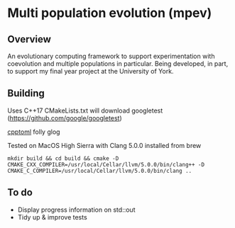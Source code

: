# Multi population evolution (mpev)

## Overview

An evolutionary computing framework to support experimentation with coevolution
and multiple populations in particular. Being developed, in part, to support
my final year project at the University of York.

## Building

Uses C++17
CMakeLists.txt will download googletest (https://github.com/google/googletest)

[cpptoml](https://github.com/skystrife/cpptoml)
folly
glog

Tested on MacOS High Sierra with Clang 5.0.0 installed from brew

```$bash
mkdir build && cd build && cmake -D CMAKE_CXX_COMPILER=/usr/local/Cellar/llvm/5.0.0/bin/clang++ -D CMAKE_C_COMPILER=/usr/local/Cellar/llvm/5.0.0/bin/clang ..
```

## To do
* Display progress information on std::out
* Tidy up & improve tests
